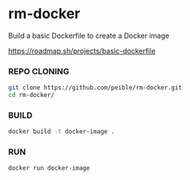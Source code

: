 # rm-docker
Build a basic Dockerfile to create a Docker image

https://roadmap.sh/projects/basic-dockerfile
### REPO CLONING
```sh
git clone https://github.com/peible/rm-docker.git
cd rm-docker/
```
### BUILD
```sh
docker build -t docker-image .
```
### RUN
```sh
docker run docker-image
```